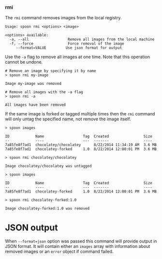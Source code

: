 ### rmi

The `rmi` command removes images from the local registry. 

```
Usage: spoon rmi <options> <image>

<options> available:
  -a, --all                  Remove all images from the local machine
  -f, --force                Force removal of the image
     --format=VALUE         Use json format for output

```

Use the `-a` flag to remove all images at one time. Note that this operation cannot be undone.

```
# Remove an image by specifying it by name
> spoon rmi my-image

Image my-image was removed

# Remove all images with the -a flag
> spoon rmi -a

All images have been removed
```

If the same image is forked or tagged multiple times then the `rmi` command will only untag the specified name, not remove the image itself. 

```
> spoon images

ID 			  Name  				Tag	 Created 				Size
-- 			  ----  				---  -------    			----
7a85fe8f7ad1  chocolatey/chocolatey      8/22/2014 11:34:19 AM  3.6 MB
7a85fe8f7ad1  chocolatey-forked		1.0  8/22/2014 12:00:01 PM  3.6 MB

> spoon rmi chocolatey/chocolatey

Image chocolatey/chocolatey was untagged

> spoon images

ID 			  Name  				Tag	 Created 				Size
-- 			  ----  				---  -------    			----
7a85fe8f7ad1  chocolatey-forked		1.0  8/22/2014 12:00:01 PM  3.6 MB

> spoon rmi chocolatey-forked:1.0

Image chocolatey-forked:1.0 was removed
```

# JSON output

When `--format=json` option was passed this command will provide output in JSON format. It will contain either an `images` array with information about removed images or an `error` object if command failed.
